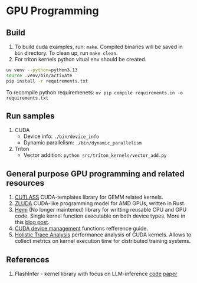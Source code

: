 # GPU Programming

## Build

1. To build cuda examples, run: `make`. Compiled binaries will be saved in `bin` directory. To clean up, run `make clean`.
2. For triton kernels python vitual env should be created.

```bash
uv venv --python=python3.13
source .venv/bin/activate
pip install -r requirements.txt
```

To recompile python requiremenets: `uv pip compile requirements.in -o requirements.txt`

## Run samples

1. CUDA
   - Device info: `./bin/device_info`
   - Dynamic parallelism: `./bin/dynamic_parallelism`
2. Triton
   - Vector addition: `python src/triton_kernels/vector_add.py`

## General purpose GPU programming and related resources
1. [CUTLASS](https://github.com/NVIDIA/cutlass) CUDA-templates library for GEMM related kernels.
1. [ZLUDA](https://github.com/vosen/ZLUDA) CUDA-like programming model for AMD GPUs, written in Rust.
1. [Hemi](https://github.com/harrism/hemi) (No longer maintened) library for writting reusable CPU and GPU code. Single kernel function executable on both device types. More in this [blog post](https://developer.nvidia.com/blog/simple-portable-parallel-c-hemi-2/).
1. [CUDA device management](https://docs.nvidia.com/cuda/cuda-runtime-api/group__CUDART__DEVICE.html) functions refference guide.
1. [Holistic Trace Analysis](https://hta.readthedocs.io/en/latest/#) performance analysis of CUDA kernels. Allows to collect metrics on kernel execution time for distributed training systems.

## References

1. FlashInfer - kernel library with focus on LLM-inference [code](https://github.com/flashinfer-ai/flashinfer) [paper](https://arxiv.org/abs/2501.01005)
